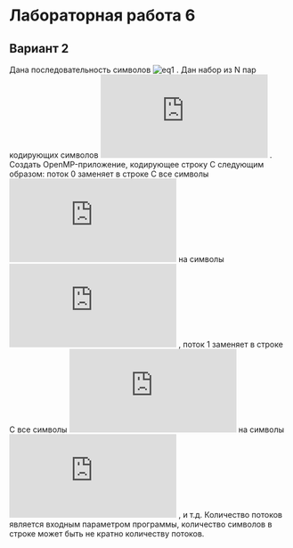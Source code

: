 # Лабораторная работа 6

## Вариант 2

Дана последовательность символов ![eq1](https://latex.codecogs.com/gif.latex?C&space;=&space;{c_{0},&space;...,&space;c_{n-1}}) . Дан набор из N
пар кодирующих символов ![eq2](<https://latex.codecogs.com/gif.latex?(a_i,&space;b_i)>) . Создать OpenMP-приложение, кодирующее
строку C следующим образом: поток 0 заменяет в строке C все символы ![eq3](https://latex.codecogs.com/gif.latex?a_0) на
символы ![eq4](https://latex.codecogs.com/gif.latex?b_0) , поток 1 заменяет в строке C все символы ![eq5](https://latex.codecogs.com/gif.latex?a_1)
на символы ![eq6](https://latex.codecogs.com/gif.latex?b_1) , и т.д. Количество потоков является входным параметром программы, количество символов в строке может быть не кратно количеству потоков.

